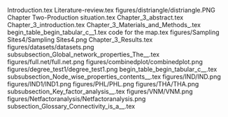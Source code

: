 Introduction.tex
Literature-review.tex
figures/distriangle/distriangle.PNG
Chapter Two-Production situation.tex
Chapter_3_abstract.tex
Chapter_3_introduction.tex
Chapter_3_Materials_and_Methods_.tex
begin_table_begin_tabular_c__1.tex
code for the map.tex
figures/Sampling Sites4/Sampling Sites4.png
Chapter_3_Results.tex
figures/datasets/datasets.png
subsubsection_Global_network_properties_The__.tex
figures/full.net/full.net.png
figures/combinedplot/combinedplot.png
figures/degree_test1/degree_test1.png
begin_table_begin_tabular_c__.tex
subsubsection_Node_wise_properties_contents__.tex
figures/IND/IND.png
figures/IND1/IND1.png
figures/PHL/PHL.png
figures/THA/THA.png
subsubsection_Key_factor_analysis__.tex
figures/VNM/VNM.png
figures/Netfactoranalysis/Netfactoranalysis.png
subsection_Glossary_Connectivity_is_a__.tex